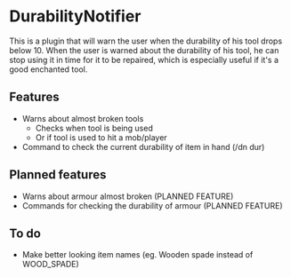 DurabilityNotifier
==================

This is a plugin that will warn the user when the durability of his tool drops below 10.
When the user is warned about the durability of his tool, he can stop using it in time for it to be repaired, which is especially useful if it's a good enchanted tool.

Features
--------
* Warns about almost broken tools
  * Checks when tool is being used
  * Or if tool is used to hit a mob/player
* Command to check the current durability of item in hand (/dn dur)

Planned features
-----------
* Warns about armour almost broken (PLANNED FEATURE)
* Commands for checking the durability of armour (PLANNED FEATURE)

To do
--------
* Make better looking item names (eg. Wooden spade instead of WOOD_SPADE)
